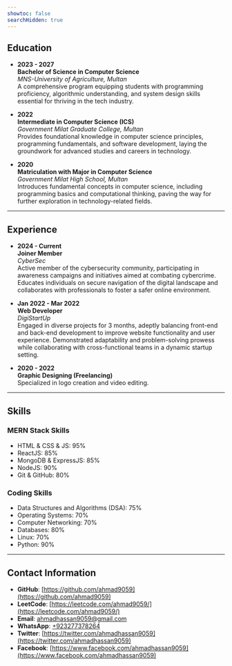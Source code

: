 ```yaml
---
showtoc: false
searchHidden: true
---
```


## Education

- **2023 - 2027**  
  **Bachelor of Science in Computer Science**  
  _MNS-University of Agriculture, Multan_  
  A comprehensive program equipping students with programming proficiency, algorithmic understanding, and system design skills essential for thriving in the tech industry.

- **2022**  
  **Intermediate in Computer Science (ICS)**  
  _Government Milat Graduate College, Multan_  
  Provides foundational knowledge in computer science principles, programming fundamentals, and software development, laying the groundwork for advanced studies and careers in technology.

- **2020**  
  **Matriculation with Major in Computer Science**  
  _Government Milat High School, Multan_  
  Introduces fundamental concepts in computer science, including programming basics and computational thinking, paving the way for further exploration in technology-related fields.

---

## Experience

- **2024 - Current**  
  **Joiner Member**  
  _CyberSec_  
  Active member of the cybersecurity community, participating in awareness campaigns and initiatives aimed at combating cybercrime. Educates individuals on secure navigation of the digital landscape and collaborates with professionals to foster a safer online environment.

- **Jan 2022 - Mar 2022**  
  **Web Developer**  
  _DigiStartUp_  
  Engaged in diverse projects for 3 months, adeptly balancing front-end and back-end development to improve website functionality and user experience. Demonstrated adaptability and problem-solving prowess while collaborating with cross-functional teams in a dynamic startup setting.

- **2020 - 2022**  
  **Graphic Designing (Freelancing)**  
  Specialized in logo creation and video editing.

---

## Skills

### MERN Stack Skills

- HTML & CSS & JS: 95%
- ReactJS: 85%
- MongoDB & ExpressJS: 85%
- NodeJS: 90%
- Git & GitHub: 80%

### Coding Skills

- Data Structures and Algorithms (DSA): 75%
- Operating Systems: 70%
- Computer Networking: 70%
- Databases: 80%
- Linux: 70%
- Python: 90%

---

## Contact Information

- **GitHub**: [https://github.com/ahmad9059](https://github.com/ahmad9059)
- **LeetCode**: [https://leetcode.com/ahmad9059/](https://leetcode.com/ahmad9059/)
- **Email**: [ahmadhassan9059@gmail.com](mailto:ahmadhassan9059@gmail.com)
- **WhatsApp**: [+923277378264](https://api.whatsapp.com/send/?phone=%2B923277378264&text&type=phone_number&app_absent=0)
- **Twitter**: [https://twitter.com/ahmadhassan9059](https://twitter.com/ahmadhassan9059)
- **Facebook**: [https://www.facebook.com/ahmadhassan9059](https://www.facebook.com/ahmadhassan9059)
